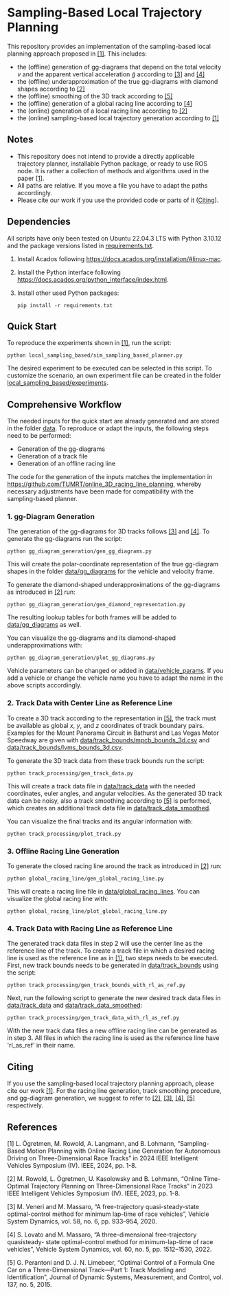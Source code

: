 # Sampling-Based Local Trajectory Planning
This repository provides an implementation of the sampling-based local planning approach proposed in [[1]](#1). This includes: 

- the (offline) generation of gg-diagrams that depend on the total velocity $v$ and the apparent vertical acceleration $\tilde{g}$ according to [[3]](#3) and [[4]](#4)
- the (offline) underapproximation of the true gg-diagrams with diamond shapes according to [[2]](#2)
- the (offline) smoothing of the 3D track according to [[5]](#5)
- the (offline) generation of a global racing line according to [[4]](#4)
- the (online) generation of a local racing line according to [[2]](#2)
- the (online) sampling-based local trajectory generation according to [[1]](#1)

## Notes
- This repository does not intend to provide a directly applicable trajectory planner, installable Python package, or ready to use ROS node. It is rather a collection of methods and algorithms used in the paper [[1]](#1).
- All paths are relative. If you move a file you have to adapt the paths accordingly.
- Please cite our work if you use the provided code or parts of it ([Citing](#citing)). 

## Dependencies
All scripts have only been tested on Ubuntu 22.04.3 LTS with Python 3.10.12 and the package versions listed in [requirements.txt](requirements.txt).

1. Install Acados following https://docs.acados.org/installation/#linux-mac.

2. Install the Python interface following https://docs.acados.org/python_interface/index.html.

3. Install other used Python packages:
    ```
    pip install -r requirements.txt
    ```
## Quick Start
To reproduce the experiments shown in [[1]](#1), run the script:
```
python local_sampling_based/sim_sampling_based_planner.py
```
The desired experiment to be executed can be selected in this script. To customize the scenario, an own experiment file can be created in the folder [local_sampling_based/experiments](local_sampling_based/experiments).

## Comprehensive Workflow
The needed inputs for the quick start are already generated and are stored in the folder [data](data). To reproduce or adapt the inputs, the following steps need to be performed:
- Generation of the gg-diagrams
- Generation of a track file
- Generation of an offline racing line

The code for the generation of the inputs matches the implementation in https://github.com/TUMRT/online_3D_racing_line_planning, whereby necessary adjustments have been made for compatibility with the sampling-based planner. 

### 1. gg-Diagram Generation
The generation of the gg-diagrams for 3D tracks follows [[3]](#3) and [[4]](#4). To generate the gg-diagrams run the script:
```
python gg_diagram_generation/gen_gg_diagrams.py
```
This will create the polar-coordinate representation of the true gg-diagram shapes in the folder [data/gg_diagrams](data/gg_diagrams) for the vehicle and velocity frame.

To generate the diamond-shaped underapproximations of the gg-diagrams as introduced in [[2]](#2) run:
```
python gg_diagram_generation/gen_diamond_representation.py
```
The resulting lookup tables for both frames will be added to [data/gg_diagrams](data/gg_diagrams) as well.

You can visualize the gg-diagrams and its diamond-shaped underapproximations with:
```
python gg_diagram_generation/plot_gg_diagrams.py
```
Vehicle parameters can be changed or added in [data/vehicle_params](data/vehicle_params). If you add a vehicle or change the vehicle name you have to adapt the name in the above scripts accordingly.

### 2. Track Data with Center Line as Reference Line
To create a 3D track according to the representation in [[5]](#5), the track must be available as global $x$, $y$, and $z$ coordinates of track boundary pairs. Examples for the Mount Panorama Circuit in Bathurst and Las Vegas Motor Speedway are given with [data/track_bounds/mpcb_bounds_3d.csv](data/track_bounds/mpcb_bounds_3d.csv) and [data/track_bounds/lvms_bounds_3d.csv](data/track_bounds/lvms_bounds_3d.csv).

To generate the 3D track data from these track bounds run the script:
```
python track_processing/gen_track_data.py
```
This will create a track data file in [data/track_data](data/track_data) with the needed coordinates, euler angles, and angular velocities. As the generated 3D track data can be noisy, also a track smoothing according to [[5]](#5) is performed, which creates an additional track data file in [data/track_data_smoothed](data/track_data_smoothed).

You can visualize the final tracks and its angular information with:
```
python track_processing/plot_track.py
```

### 3. Offline Racing Line Generation
To generate the closed racing line around the track as introduced in [[2]](#2) run:
```
python global_racing_line/gen_global_racing_line.py
```
This will create a racing line file in [data/global_racing_lines](data/global_racing_lines). You can visualize the global racing line with:
```
python global_racing_line/plot_global_racing_line.py
```

### 4. Track Data with Racing Line as Reference Line
The generated track data files in step 2 will use the center line as the reference line of the track. To create a track file in which a desired racing line is used as the reference line as in [[1]](#1), two steps needs to be executed. First, new track bounds needs to be generated in [data/track_bounds](data/track_bounds) using the script:
```
python track_processing/gen_track_bounds_with_rl_as_ref.py
```
Next, run the following script to generate the new desired track data files in [data/track_data](data/track_data) and [data/track_data_smoothed](data/track_data_smoothed):
```
python track_processing/gen_track_data_with_rl_as_ref.py
```
With the new track data files a new offline racing line can be generated as in step 3. All files in which the racing line is used as the reference line have 'rl_as_ref' in their name.

## Citing
If you use the sampling-based local trajectory planning approach, please cite our work [[1]](#1). For the racing line generation, track smoothing procedure, and gg-diagram generation, we suggest to refer to [[2]](#2), [[3]](#3), [[4]](#4), [[5]](#5) respectively. 

## References
<a id="1">[1]</a> 
L. Ögretmen, M. Rowold, A. Langmann, and B. Lohmann, “Sampling-Based Motion Planning with Online Racing Line Generation for Autonomous Driving on Three-Dimensional Race Tracks” in 2024 IEEE Intelligent Vehicles Symposium (IV). IEEE, 2024, pp. 1-8.

<a id="2">[2]</a> 
M. Rowold, L. Ögretmen, U. Kasolowsky and B. Lohmann, “Online Time-Optimal Trajectory Planning on
Three-Dimensional Race Tracks” in 2023 IEEE Intelligent Vehicles Symposium (IV). IEEE, 2023, pp. 1-8.

<a id="3">[3]</a> 
M. Veneri and M. Massaro, “A free-trajectory quasi-steady-state
optimal-control method for minimum lap-time of race vehicles”, Vehicle
System Dynamics, vol. 58, no. 6, pp. 933–954, 2020.

<a id="4">[4]</a> 
S. Lovato and M. Massaro, “A three-dimensional free-trajectory quasisteady-
state optimal-control method for minimum-lap-time of race vehicles”,
Vehicle System Dynamics, vol. 60, no. 5, pp. 1512–1530, 2022.

<a id="5">[5]</a> 
G. Perantoni and D. J. N. Limebeer, “Optimal Control of a Formula
One Car on a Three-Dimensional Track—Part 1: Track Modeling and
Identification”, Journal of Dynamic Systems, Measurement, and Control,
vol. 137, no. 5, 2015.
